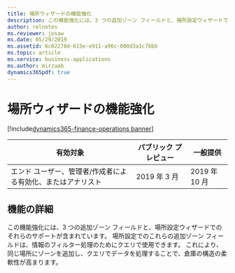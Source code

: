 ```yaml
---
title: 場所ウィザードの機能強化
description: この機能強化には、3 つの追加ゾーン フィールドと、場所設定ウィザードでのそれらのサポートが含まれています。 場所設定でのこれらの追加ゾーン フィールドは、クエリで使用できます。
author: relnotes
ms.reviewer: josaw
ms.date: 05/29/2019
ms.assetid: 6c62278d-615e-e911-a96c-000d3a1c7bbb
ms.topic: article
ms.service: business-applications
ms.author: mirzaab
dynamics365pdf: true
---
```

# <a name="location-wizard-enhancements"></a>場所ウィザードの機能強化
[!include[dynamics365-finance-operations banner](../includes/dynamics365-finance-operations.md)]

| 有効対象    |  パブリック プレビュー | 一般提供 | 
| ---------- | ---------- |---------- |
|エンド ユーザー、管理者/作成者による有効化、またはアナリスト|2019 年 3 月| 2019 年 10 月|






## <a name="feature-details"></a>機能の詳細
<!--feature detail start -->
この機能強化には、3 つの追加ゾーン フィールドと、場所設定ウィザードでのそれらのサポートが含まれています。 場所設定でのこれらの追加ゾーン フィールドは、情報のフィルター処理のためにクエリで使用できます。 これにより、同じ場所にゾーンを追加し、クエリでデータを処理することで、倉庫の構造の柔軟性が高まります。
<!--feature detail end -->










